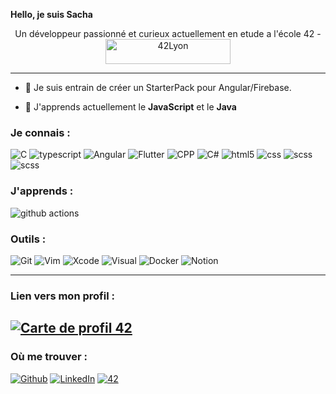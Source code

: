 **Hello, je suis Sacha**
<p style="text-align: center;">Un développeur passionné et curieux actuellement en etude a l'école 42 - <img  height="40" width="200" src="https://github.com/sach1095/sach1095/blob/master/42.png" alt="42Lyon" /> 
 
 
------

- 🔭 Je suis entrain de créer un StarterPack pour Angular/Firebase.

- 🌱 J'apprends actuellement le **JavaScript** et le **Java**

### **Je connais :**
<img alt="C" src="https://img.shields.io/badge/C-222222.svg?&style=flat&logo=C&logoColor=A8B9CC" />
<img alt="typescript"  src="https://img.shields.io/badge/typescript-%23007ACC.svg?style=plastic&logo=typescript&logoColor=white" />
<img alt="Angular" src="https://img.shields.io/badge/-Angular-2088FF?style=plastic&logo=angular&logoColor=FF0000" />
<img alt="Flutter" src="https://img.shields.io/badge/Flutter-0000e6?&style=plastic&logo=flutter&logoColor=6666ff" />
<img alt="CPP"  src="https://img.shields.io/badge/C%2B%2B-00599C.svg?&style=plastic&logo=C%2B%2B&logoColor=FFFFFF" />
<img alt="C#" src="https://img.shields.io/badge/-C sharp-00599C?style=plastic&logo=csharp&logoColor=green" />
<img alt="html5" src="https://img.shields.io/badge/-HTML5-E34F26?style=plastic&logo=html5&logoColor=white" /> 
<img alt="css" src="https://img.shields.io/badge/-CSS-green?style=plastic&logo=css3&logoColor=white" />
<img alt="scss" src="https://img.shields.io/badge/-SASS-purple?style=plastic&logo=sass&logoColor=white" />
<img alt="scss" src="https://img.shields.io/badge/--F7DF1E?logo=javascript&logoColor=FFFFFF" />

### **J'apprends :**
<img alt="github actions" src="https://img.shields.io/badge/-Github_Actions-2088FF?style=flat&logo=github-actions&logoColor=white" />

### **Outils :**
<p>
<img alt="Git" src="https://img.shields.io/badge/-Git-F05032?style=flat&logo=Git&logoColor=white" />
<img alt="Vim" src="https://img.shields.io/badge/-Vim-019733?style=flat&logo=Vim&logoColor=white" />
<img alt="Xcode" src="https://img.shields.io/badge/-Xcode-147EFB" />
<img alt="Visual" src="https://img.shields.io/badge/-Visual-6C33AF?style=flat&logo=visual%20studio&logoColor=white" />
<img alt="Docker" src="https://img.shields.io/badge/-Docker-46a2f1?style=flat&logo=docker&logoColor=white" />
<img alt="Notion" src="https://img.shields.io/badge/Notion-000000.svg?&style=flat&logo=Notion&logoColor=white" />
</p>
  
------------

### Lien vers mon profil :
[![Carte de profil 42](https://1337-readme.vercel.app/api/profile?cursus=42&dark=true&leet_logo=hide&login=sbaranes)](https://github.com/mohouyizme/1337-readme)
---------------
### **Où me trouver :**
<p><a href="https://github.com/sach1095" target="_blank"><img alt="Github" src="https://img.shields.io/badge/GitHub-%2312100E .svg?&style=flat&logo=Github&logoColor=white" /></a>
<a href="https://www.linkedin.com/in/sacha-baranes-a2b6b51b9/" target="_blank"><img alt="LinkedIn" src="https://img.shields.io/badge/linkedin-%230077B5.svg?&style=flat&logo=linkedin&logoColor=white" /></a>
<a href="https://profile.intra.42.fr/users/sbaranes" target="_blank"><img alt="42" src="https://img.shields.io/badge/Student-000000.svg?&style=flat&logo=42&logoColor=white" /></a>

</p>
